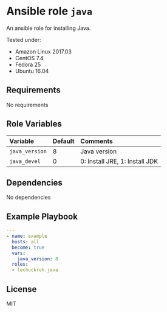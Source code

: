 # Ansible role `java`

An ansible role for installing Java.

Tested under:
* Amazon Linux 2017.03
* CentOS 7.4
* Fedora 25
* Ubuntu 16.04

## Requirements

No requirements

## Role Variables

| Variable       | Default | Comments                       |
|:---------------|:--------|:-------------------------------|
| `java_version` | 8       | Java version                   |
| `java_devel`   | 0       | 0: Install JRE, 1: Install JDK |

## Dependencies

No dependencies

## Example Playbook

```yaml
---
- name: example
  hosts: all
  become: true
  vars:
    java_version: 8
  roles:
  - lechuckroh.java
```

## License
MIT
